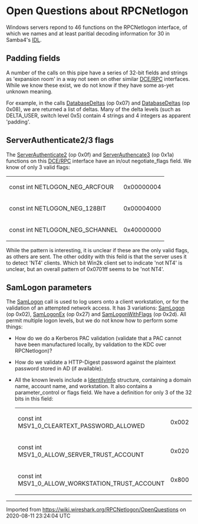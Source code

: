 # Open Questions about RPCNetlogon

Windows servers repond to 46 functions on the RPCNetlogon interface, of which we names and at least paritial decoding information for 30 in Samba4's [IDL](http://samba.org/ftp/unpacked/samba4/source/librpc/idl/netlogon.idl).

## Padding fields

A number of the calls on this pipe have a series of 32-bit fields and strings as 'expansion room' in a way not seen on other similar [DCE/RPC](/DCE/RPC) interfaces. While we know these exist, we do not know if they have some as-yet unknown meaning.

For example, in the calls [DatabaseDeltas](/DatabaseDeltas) (op 0x07) and [DatabaseDeltas](/DatabaseDeltas) (op 0x08), we are returned a list of deltas. Many of the delta levels (such as DELTA\_USER, switch level 0x5) contain 4 strings and 4 integers as apparent 'padding'.

## ServerAuthenticate2/3 flags

The [ServerAuthenticate2](/ServerAuthenticate2) (op 0x0f) and [ServerAuthencate3](/ServerAuthencate3) (op 0x1a) functions on this [DCE/RPC](/DCE/RPC) interface have an in/out negotiate\_flags field. We know of only 3 valid flags:

<div>

<table>
<tbody>
<tr class="odd">
<td><p>const int NETLOGON_NEG_ARCFOUR</p></td>
<td><p>0x00000004</p></td>
</tr>
<tr class="even">
<td><p>const int NETLOGON_NEG_128BIT</p></td>
<td><p>0x00004000</p></td>
</tr>
<tr class="odd">
<td><p>const int NETLOGON_NEG_SCHANNEL</p></td>
<td><p>0x40000000</p></td>
</tr>
</tbody>
</table>

</div>

While the pattern is interesting, it is unclear if these are the only valid flags, as others are sent. The other oddity with this feild is that the server uses it to detect 'NT4' clients. Which bit Win2k client set to indicate 'not NT4' is unclear, but an overall pattern of 0x0701ff seems to be 'not NT4'.

## SamLogon parameters

The [SamLogon](/SamLogon) call is used to log users onto a client workstation, or for the validation of an attempted network access. It has 3 variations: [SamLogon](/SamLogon) (op 0x02), [SamLogonEx](/SamLogonEx) (op 0x27) and [SamLogonWithFlags](/SamLogonWithFlags) (op 0x2d). All permit multiple logon levels, but we do not know how to perform some things:

  - How do we do a Kerberos PAC validation (validate that a PAC cannot have been manufactured locally, by validation to the KDC over RPCNetlogon)?

  - How do we validate a HTTP-Digest password against the plaintext password stored in AD (if available).

  - All the known levels include a [IdentityInfo](/IdentityInfo) structure, containing a domain name, account name, and workstation. It also contains a parameter\_control or flags field. We have a definition for only 3 of the 32 bits in this field:
    
    <div>
    
    <table>
    <tbody>
    <tr class="odd">
    <td><p>const int MSV1_0_CLEARTEXT_PASSWORD_ALLOWED</p></td>
    <td><p>0x002</p></td>
    </tr>
    <tr class="even">
    <td><p>const int MSV1_0_ALLOW_SERVER_TRUST_ACCOUNT</p></td>
    <td><p>0x020</p></td>
    </tr>
    <tr class="odd">
    <td><p>const int MSV1_0_ALLOW_WORKSTATION_TRUST_ACCOUNT</p></td>
    <td><p>0x800</p></td>
    </tr>
    </tbody>
    </table>
    
    </div>

---

Imported from https://wiki.wireshark.org/RPCNetlogon/OpenQuestions on 2020-08-11 23:24:04 UTC
